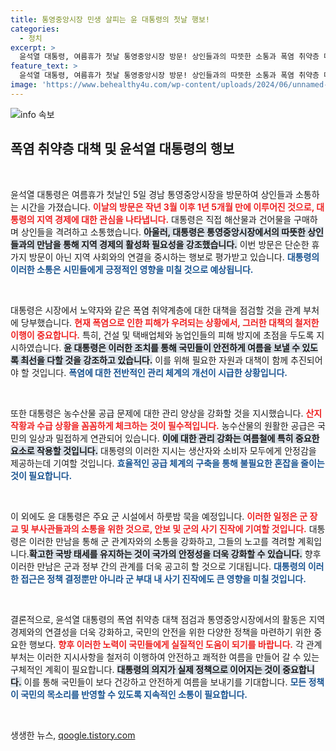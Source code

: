 ```yaml
---
title: 통영중앙시장 민생 살피는 윤 대통령의 첫날 행보!
categories:
  - 정치
excerpt: >
  윤석열 대통령, 여름휴가 첫날 통영중앙시장 방문! 상인들과의 따뜻한 소통과 폭염 취약층 대책 점검을 예고하며 이목 집중. 군 시설에서의 1박 뒤, 군 장교 격려 일정도 예정!
feature_text: >
  윤석열 대통령, 여름휴가 첫날 통영중앙시장 방문! 상인들과의 따뜻한 소통과 폭염 취약층 대책 점검을 예고하며 이목 집중. 군 시설에서의 1박 뒤, 군 장교 격려 일정도 예정!
image: 'https://www.behealthy4u.com/wp-content/uploads/2024/06/unnamed-file.png'
---
```


<p><img src="https://www.behealthy4u.com/wp-content/uploads/2024/06/unnamed-file.png" alt="info 속보" /></p>

<h2 data-ke-size="size26">폭염 취약층 대책 및 윤석열 대통령의 행보</h2>

<p data-ke-size="size16">&nbsp;</p>

<p>윤석열 대통령은 여름휴가 첫날인 5일 경남 통영중앙시장을 방문하여 상인들과 소통하는 시간을 가졌습니다. <b><span style="color: #ee2323;">이날의 방문은 작년 3월 이후 1년 5개월 만에 이루어진 것으로, 대통령의 지역 경제에 대한 관심을 나타냅니다.</span></b> 대통령은 직접 해산물과 건어물을 구매하며 상인들을 격려하고 소통했습니다. <b><span style="background-color: #21538527;">아울러, 대통령은 통영중앙시장에서의 따뜻한 상인들과의 만남을 통해 지역 경제의 활성화 필요성을 강조했습니다.</span></b> 이번 방문은 단순한 휴가지 방문이 아닌 지역 사회와의 연결을 중시하는 행보로 평가받고 있습니다. <b><span style="color: #1a5490;">대통령의 이러한 소통은 시민들에게 긍정적인 영향을 미칠 것으로 예상됩니다.</span></b></p>

<p data-ke-size="size16">&nbsp;</p>

<p>대통령은 시장에서 노약자와 같은 폭염 취약계층에 대한 대책을 점검할 것을 관계 부처에 당부했습니다. <b><span style="color: #ee2323;">현재 폭염으로 인한 피해가 우려되는 상황에서, 그러한 대책의 철저한 이행이 중요합니다.</span></b> 특히, 건설 및 택배업체와 농업인들의 피해 방지에 초점을 두도록 지시하였습니다. <b><span style="background-color: #21538527;">윤 대통령은 이러한 조치를 통해 국민들이 안전하게 여름을 보낼 수 있도록 최선을 다할 것을 강조하고 있습니다.</span></b> 이를 위해 필요한 자원과 대책이 함께 추진되어야 할 것입니다. <b><span style="color: #1a5490;">폭염에 대한 전반적인 관리 체계의 개선이 시급한 상황입니다.</span></b></p>

<p data-ke-size="size16">&nbsp;</p>

<p>또한 대통령은 농수산물 공급 문제에 대한 관리 양상을 강화할 것을 지시했습니다. <b><span style="color: #ee2323;">산지 작황과 수급 상황을 꼼꼼하게 체크하는 것이 필수적입니다.</span></b> 농수산물의 원활한 공급은 국민의 일상과 밀접하게 연관되어 있습니다. <b><span style="background-color: #21538527;">이에 대한 관리 강화는 여름철에 특히 중요한 요소로 작용할 것입니다.</span></b> 대통령의 이러한 지시는 생산자와 소비자 모두에게 안정감을 제공하는데 기여할 것입니다. <b><span style="color: #1a5490;">효율적인 공급 체계의 구축을 통해 불필요한 혼잡을 줄이는 것이 필요합니다.</span></b></p>

<p data-ke-size="size16">&nbsp;</p>

<p>이 외에도 윤 대통령은 주요 군 시설에서 하룻밤 묵을 예정입니다. <b><span style="color: #ee2323;">이러한 일정은 군 장교 및 부사관들과의 소통을 위한 것으로, 안보 및 군의 사기 진작에 기여할 것입니다.</span></b> 대통령은 이러한 만남을 통해 군 관계자와의 소통을 강화하고, 그들의 노고를 격려할 계획입니다.<b><span style="background-color: #21538527;">확고한 국방 태세를 유지하는 것이 국가의 안정성을 더욱 강화할 수 있습니다.</span></b> 향후 이러한 만남은 군과 정부 간의 관계를 더욱 공고히 할 것으로 기대됩니다. <b><span style="color: #1a5490;">대통령의 이러한 접근은 정책 결정뿐만 아니라 군 부대 내 사기 진작에도 큰 영향을 미칠 것입니다.</span></b></p>

<p data-ke-size="size16">&nbsp;</p>

<p>결론적으로, 윤석열 대통령의 폭염 취약층 대책 점검과 통영중앙시장에서의 활동은 지역 경제와의 연결성을 더욱 강화하고, 국민의 안전을 위한 다양한 정책을 마련하기 위한 중요한 행보다. <b><span style="color: #ee2323;">향후 이러한 노력이 국민들에게 실질적인 도움이 되기를 바랍니다.</span></b> 각 관계 부처는 이러한 지시사항을 철저히 이행하여 안전하고 쾌적한 여름을 만들어 갈 수 있는 구체적인 계획이 필요합니다. <b><span style="background-color: #21538527;">대통령의 의지가 실제 정책으로 이어지는 것이 중요합니다.</span></b> 이를 통해 국민들이 보다 건강하고 안전하게 여름을 보내기를 기대합니다. <b><span style="color: #1a5490;">모든 정책이 국민의 목소리를 반영할 수 있도록 지속적인 소통이 필요합니다.</span></b></p>

<p data-ke-size="size16">&nbsp;</p>
생생한 뉴스, <a href="https://qoogle.tistory.com" rel="dofollow">qoogle.tistory.com</a>


